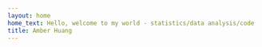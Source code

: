 ```yaml
---
layout: home
home_text: Hello, welcome to my world - statistics/data analysis/code
title: Amber Huang
---
```

